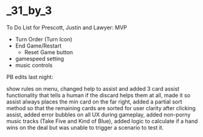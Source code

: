 # _31_by_3

To Do List for Prescott, Justin and Lawyer: MVP
- Turn Order (Turn Icon)
- End Game/Restart
  - Reset Game button
- gamespeed setting
- music controls

PB edits last night:

show rules on menu, changed help to assist and added 3 card assist functionality that tells a human if the discard helps them at all, made it so assist always places the min card on the far right, added a partial sort method so that the remaining cards are sorted for user clarity after clicking assist, added error bubbles on all UX during gameplay, added non-porny music tracks (Take Five and Kind of Blue), added logic to calculate if a hand wins on the deal but was unable to trigger a scenario to test it.
